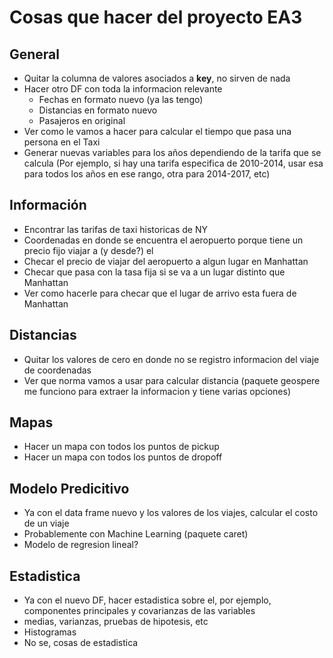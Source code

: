 # Cosas que hacer del proyecto EA3 

## General

* Quitar la columna de valores asociados a **key**, no sirven de nada
* Hacer otro DF con toda la informacion relevante 
	* Fechas en formato nuevo (ya las tengo)
	* Distancias en formato nuevo
	* Pasajeros en original 
* Ver como le vamos a hacer para calcular el tiempo que pasa una persona en el Taxi 
* Generar nuevas variables para los años dependiendo de la tarifa que se calcula (Por ejemplo, si hay una tarifa especifica de 2010-2014, usar esa para todos los años en ese rango, otra para 2014-2017, etc)

## Información

* Encontrar las tarifas de taxi historicas de NY 
* Coordenadas en donde se encuentra el aeropuerto porque tiene un precio fijo viajar a (y desde?) el
* Checar el precio de viajar del aeropuerto a algun lugar en Manhattan
* Checar que pasa con la tasa fija si se va a un lugar distinto que Manhattan
* Ver como hacerle para checar que el lugar de arrivo esta fuera de Manhattan

## Distancias
* Quitar los valores de cero en donde no se registro informacion del viaje de coordenadas
* Ver que norma vamos a usar para calcular distancia (paquete geospere me funciono para extraer la informacion y tiene varias opciones)

## Mapas

* Hacer un mapa con todos los puntos de pickup
* Hacer un mapa con todos los puntos de dropoff

## Modelo Predicitivo
* Ya con el data frame nuevo y los valores de los viajes, calcular el costo de un viaje 
* Probablemente con Machine Learning (paquete caret)
* Modelo de regresion lineal? 

## Estadistica

* Ya con el nuevo DF, hacer estadistica sobre el, por ejemplo, componentes principales y covarianzas de las variables
* medias, varianzas, pruebas de hipotesis, etc 
* Histogramas 
* No se, cosas de estadistica